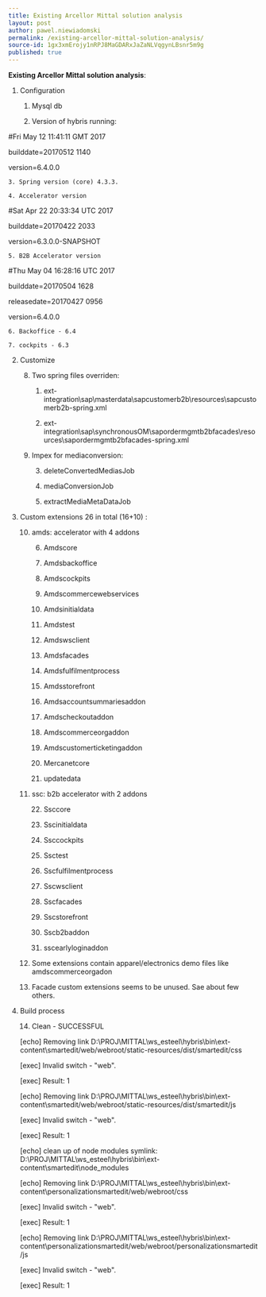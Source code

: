 ```yaml
---
title: Existing Arcellor Mittal solution analysis
layout: post
author: pawel.niewiadomski
permalink: /existing-arcellor-mittal-solution-analysis/
source-id: 1gx3xmErojy1nRPJ8MaGDARxJaZaNLVqgynLBsnr5m9g
published: true
---
```

**Existing Arcellor Mittal solution analysis**:

1. Configuration

    1. Mysql db

    2. Version of hybris running:

#Fri May 12 11:41:11 GMT 2017

builddate=20170512 1140

version=6.4.0.0

    3. Spring version (core) 4.3.3.

    4. Accelerator version

#Sat Apr 22 20:33:34 UTC 2017

builddate=20170422 2033

version=6.3.0.0-SNAPSHOT

    5. B2B Accelerator version

#Thu May 04 16:28:16 UTC 2017

builddate=20170504 1628

releasedate=20170427 0956

version=6.4.0.0

    6. Backoffice - 6.4

    7. cockpits - 6.3

2. Customize 

    8. Two spring files overriden:

        1. ext-integration\sap\masterdata\sapcustomerb2b\resources\sapcustomerb2b-spring.xml

        2. ext-integration\sap\synchronousOM\sapordermgmtb2bfacades\resources\sapordermgmtb2bfacades-spring.xml

    9. Impex for mediaconversion:

        3. deleteConvertedMediasJob

        4. mediaConversionJob

        5. extractMediaMetaDataJob

3. Custom extensions 26 in total (16+10) :

    10. amds: accelerator with 4 addons

        6. Amdscore

        7. Amdsbackoffice

        8. Amdscockpits

        9. Amdscommercewebservices

        10. Amdsinitialdata

        11. Amdstest

        12. Amdswsclient

        13. Amdsfacades

        14. Amdsfulfilmentprocess

        15. Amdsstorefront

        16. Amdsaccountsummariesaddon

        17. Amdscheckoutaddon

        18. Amdscommerceorgaddon

        19. Amdscustomerticketingaddon

        20. Mercanetcore

        21. updatedata

    11. ssc: b2b accelerator with 2 addons

        22. Ssccore

        23. Sscinitialdata

        24. Ssccockpits

        25. Ssctest

        26. Sscfulfilmentprocess

        27. Sscwsclient

        28. Sscfacades

        29. Sscstorefront

        30. Sscb2baddon

        31. sscearlyloginaddon

    12. Some extensions contain apparel/electronics demo files like amdscommerceorgadon

    13. Facade custom extensions seems to be unused. Sae about few others.

4. Build process

    14. Clean - SUCCESSFUL

   [echo] Removing link D:\PROJ\MITTAL\ws_esteel\hybris\bin\ext-content\smartedit/web/webroot/static-resources/dist/smartedit/css

 	[exec] Invalid switch - "web".

 	[exec] Result: 1

 	[echo] Removing link D:\PROJ\MITTAL\ws_esteel\hybris\bin\ext-content\smartedit/web/webroot/static-resources/dist/smartedit/js

 	[exec] Invalid switch - "web".

 	[exec] Result: 1

 	[echo] clean up of node modules symlink: D:\PROJ\MITTAL\ws_esteel\hybris\bin\ext-content\smartedit\node_modules

 	[echo] Removing link D:\PROJ\MITTAL\ws_esteel\hybris\bin\ext-content\personalizationsmartedit/web/webroot/css

 	[exec] Invalid switch - "web".

 	[exec] Result: 1

 	[echo] Removing link D:\PROJ\MITTAL\ws_esteel\hybris\bin\ext-content\personalizationsmartedit/web/webroot/personalizationsmartedit/js

 	[exec] Invalid switch - "web".

 	[exec] Result: 1

